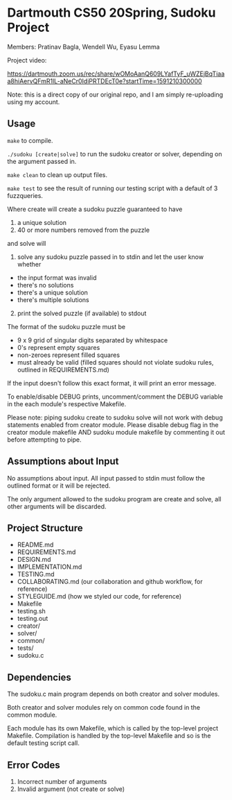 # Dartmouth CS50 20Spring, Sudoku Project

Members: Pratinav Bagla, Wendell Wu, Eyasu Lemma

Project video:

https://dartmouth.zoom.us/rec/share/wOMoAanQ609LYafTyF_uWZEjBqTiaaa8hiAervQFmR1lL-aNeCr0IdiPRTDEcT0e?startTime=1591210300000

Note: this is a direct copy of our original repo, and I am simply re-uploading using my account.

## Usage

`make` to compile.

`./sudoku [create|solve]` to run the sudoku creator or solver, depending on the argument passed in.

`make clean` to clean up output files.

`make test` to see the result of running our testing script with a default of 3 fuzzqueries.

Where create will create a sudoku puzzle guaranteed to have
 1. a unique solution
 2. 40 or more numbers removed from the puzzle

and solve will
 1. solve any sudoku puzzle passed in to stdin and let the user know whether
   - the input format was invalid
   - there's no solutions
   - there's a unique solution
   - there's multiple solutions
 2. print the solved puzzle (if available) to stdout

The format of the sudoku puzzle must be
 - 9 x 9 grid of singular digits separated by whitespace
 - 0's represent empty squares
 - non-zeroes represent filled squares
 - must already be valid (filled squares should not violate sudoku rules, outlined in REQUIREMENTS.md)

If the input doesn't follow this exact format, it will print an error message.

To enable/disable DEBUG prints, uncomment/comment the DEBUG variable in the each module's respective Makefile.

Please note: piping sudoku create to sudoku solve will not work with debug statements enabled from creator module. Please disable debug flag in the creator module makefile AND sudoku module makefile by commenting it out before attempting to pipe.

## Assumptions about Input

No assumptions about input. All input passed to stdin must follow the outlined format or it will be rejected.

The only argument allowed to the sudoku program are create and solve, all other arguments will be discarded.

## Project Structure

- README.md
- REQUIREMENTS.md
- DESIGN.md
- IMPLEMENTATION.md
- TESTING.md
- COLLABORATING.md (our collaboration and github workflow, for reference)
- STYLEGUIDE.md (how we styled our code, for reference)
- Makefile
- testing.sh
- testing.out
- creator/
- solver/
- common/
- tests/
- sudoku.c

## Dependencies

The sudoku.c main program depends on both creator and solver modules.

Both creator and solver modules rely on common code found in the common module.

Each module has its own Makefile, which is called by the top-level project Makefile. Compilation is handled by the top-level Makefile and so is the default testing script call.

## Error Codes
 1. Incorrect number of arguments
 2. Invalid argument (not create or solve)
